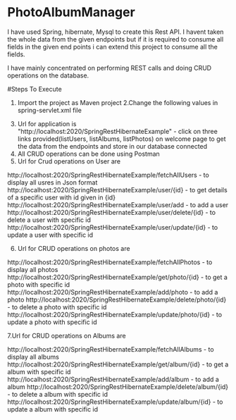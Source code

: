 # PhotoAlbumManager

I have used Spring, hibernate, Mysql to create this Rest API. I havent taken the whole data from the given endpoints but if it is required to consume all fields in the given end points i can extend this project to consume all the fields.

I have mainly concentrated on performing REST calls and doing CRUD operations on the database.

#Steps To Execute
1. Import the project as Maven project
2.Change the following values in spring-servlet.xml file
<property name="url" value="jdbc:mysql://localhost:3306/photoManager" />
		<property name="username" value="root" />
		<property name="password" value="Live2life" />

3. Url for application is "http://localhost:2020/SpringRestHibernateExample" - click on three links provided(listUsers, listAlbums, listPhotos) on welcome page to get the data from the endpoints and store in our database connected
4. All CRUD operations can be done using Postman
5. Url for Crud operations on User are

http://localhost:2020/SpringRestHibernateExample/fetchAllUsers  -  to display all usres in Json format 
http://localhost:2020/SpringRestHibernateExample/user/{id}  - to get details of a specific user with id given in {id}
http://localhost:2020/SpringRestHibernateExample/user/add - to add a user
http://localhost:2020/SpringRestHibernateExample/user/delete/{id} - to delete a user with specific id
http://localhost:2020/SpringRestHibernateExample/user/update/{id} - to update a user with specific id

6. Url for CRUD operations on photos are

http://localhost:2020/SpringRestHibernateExample/fetchAllPhotos - to display all photos
http://localhost:2020/SpringRestHibernateExample/get/photo/{id} - to get a photo with specific id
http://localhost:2020/SpringRestHibernateExample/add/photo - to add a photo
http://localhost:2020/SpringRestHibernateExample/delete/photo/{id} - to delete a photo with specific id
http://localhost:2020/SpringRestHibernateExample/update/photo/{id} - to update a photo with specific id

7.Url for CRUD operations on Albums are

http://localhost:2020/SpringRestHibernateExample/fetchAllAlbums - to display all albums
http://localhost:2020/SpringRestHibernateExample/get/album/{id} - to get a album with specific id
http://localhost:2020/SpringRestHibernateExample/add/album - to add a album
http://localhost:2020/SpringRestHibernateExample/delete/album/{id} - to delete a album with specific id
http://localhost:2020/SpringRestHibernateExample/update/album/{id} - to update a album with specific id

